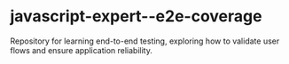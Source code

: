 # javascript-expert--e2e-coverage
Repository for learning end-to-end testing, exploring how to validate user flows and ensure application reliability.
